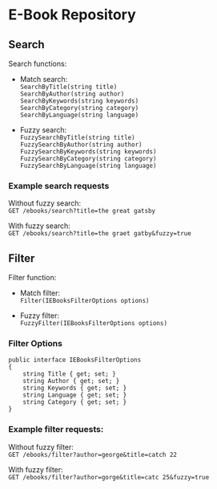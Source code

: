 # E-Book Repository 

## Search

Search functions:

- Match search:  
`SearchByTitle(string title)`  
`SearchByAuthor(string author)`  
`SearchByKeywords(string keywords)`  
`SearchByCategory(string category)`  
`SearchByLanguage(string language)`  

- Fuzzy search:  
`FuzzySearchByTitle(string title)`  
`FuzzySearchByAuthor(string author)`  
`FuzzySearchByKeywords(string keywords)`  
`FuzzySearchByCategory(string category)`  
`FuzzySearchByLanguage(string language)`  

### Example search requests

Without fuzzy search:  
`GET /ebooks/search?title=the great gatsby`  

With fuzzy search:  
`GET /ebooks/search?title=the graet gatby&fuzzy=true`

## Filter

Filter function:  
- Match filter:  
`Filter(IEBooksFilterOptions options)`  

- Fuzzy filter:  
`FuzzyFilter(IEBooksFilterOptions options)`  

### Filter Options  
```
public interface IEBooksFilterOptions
{
    string Title { get; set; }
    string Author { get; set; }
    string Keywords { get; set; }
    string Language { get; set; }
    string Category { get; set; }
}
```

### Example filter requests:

Without fuzzy filter:  
`GET /ebooks/filter?author=george&title=catch 22`  

With fuzzy filter:  
`GET /ebooks/filter?author=gorge&title=catc 25&fuzzy=true`

